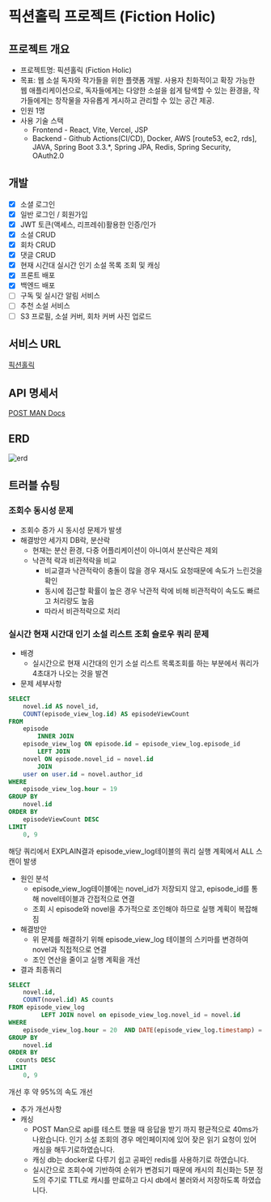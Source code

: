 # 픽션홀릭 프로젝트 (Fiction Holic)
## 프로젝트 개요
* 프로젝트명: 픽션홀릭 (Fiction Holic)
* 목표: 웹 소설 독자와 작가들을 위한 플랫폼 개발. 사용자 친화적이고 확장 가능한 웹 애플리케이션으로, 독자들에게는 다양한 소설을 쉽게 탐색할 수 있는 환경을, 작가들에게는 창작물을 자유롭게 게시하고 관리할 수 있는 공간 제공.
* 인원 1명
* 사용 기술 스택
  * Frontend - React, Vite, Vercel, JSP
  * Backend - Github Actions(CI/CD), Docker, AWS [route53, ec2, rds], JAVA, Spring Boot 3.3.*, Spring JPA, Redis, Spring Security, OAuth2.0
## 개발
- [x] 소셜 로그인
- [x] 일반 로그인 / 회원가입
- [x] JWT 토큰(액세스, 리프레쉬)활용한 인증/인가
- [x] 소설 CRUD
- [x] 회차 CRUD
- [x] 댓글 CRUD
- [x] 현재 시간대 실시간 인기 소설 목록 조회 및 캐싱
- [x] 프론트 배포
- [x] 백엔드 배포
- [ ] 구독 및 실시간 알림 서비스
- [ ] 추천 소설 서비스
- [ ] S3 프로필, 소설 커버, 회차 커버 사진 업로드

## 서비스 URL
[픽션홀릭](https://www.fictionholic.xyz)

## API 명세서
[POST MAN Docs](https://documenter.getpostman.com/view/37553747/2sAYJAfJQw)
## ERD
![erd](https://github.com/user-attachments/assets/8dc2a860-7dab-4088-b27a-7f229b042e0b)

## 트러블 슈팅
### 조회수 동시성 문제
* 조회수 증가 시 동시성 문제가 발생
* 해결방안 세가지 DB락, 분산락
  * 현재는 분산 환경, 다중 어플리케이션이 아니여서 분산락은 제외
  * 낙관적 락과 비관적락을 비교
    * 비교결과 낙관적락이 충돌이 많을 경우 재시도 요청때문에 속도가 느린것을 확인 
    * 동시에 접근할 확률이 높은 경우 낙관적 락에 비해 비관적락이 속도도 빠르고 처리량도 높음
    * 따라서 비관적락으로 처리

### 실시간 현재 시간대 인기 소설 리스트 조회 슬로우 쿼리 문제
* 배경
  * 실시간으로 현재 시간대의 인기 소설 리스트 목록조회를 하는 부분에서 쿼리가 4초대가 나오는 것을 발견
* 문제 세부사항
```sql
SELECT
    novel.id AS novel_id,
    COUNT(episode_view_log.id) AS episodeViewCount
FROM
    episode
        INNER JOIN
    episode_view_log ON episode.id = episode_view_log.episode_id
        LEFT JOIN
    novel ON episode.novel_id = novel.id
        JOIN  
    user on user.id = novel.author_id
WHERE
    episode_view_log.hour = 19
GROUP BY
    novel.id
ORDER BY
    episodeViewCount DESC
LIMIT
    0, 9
```
해당 쿼리에서 EXPLAIN결과 episode_view_log테이블의 쿼리 실행 계획에서 ALL 스캔이 발생
* 원인 분석
    * episode_view_log테이블에는 novel_id가 저장되지 않고, episode_id를 통해 novel테이블과 간접적으로 연결
    * 조회 시 episode와 novel을 추가적으로 조인해야 하므로 실행 계획이 복잡해짐
* 해결방안
  * 위 문제를 해결하기 위해 episode_view_log 테이블의 스키마를 변경하여 novel과 직접적으로 연결
  * 조인 연산을 줄이고 실행 계획을 개선
* 결과
최종쿼리
```sql
SELECT
    novel.id,
    COUNT(novel.id) AS counts
FROM episode_view_log
         LEFT JOIN novel on episode_view_log.novel_id = novel.id
WHERE
    episode_view_log.hour = 20  AND DATE(episode_view_log.timestamp) = CURDATE()
GROUP BY
    novel.id
ORDER BY
  counts DESC
LIMIT
    0, 9
```
개선 후 약 95%의 속도 개선
* 추가 개선사항
* 캐싱
  * POST Man으로 api를 테스트 했을 때 응답을 받기 까지 평균적으로 40ms가 나왔습니다. 인기 소설 조회의 경우 메인페이지에 있어 잦은 읽기 요청이 있어 캐싱을 해두기로하였습니다.
  * 캐싱 db는 docker로 다루기 쉽고 공짜인 redis를 사용하기로 하였습니다.
  * 실시간으로 조회수에 기반하여 순위가 변경되기 때문에 캐시의 최신화는 5분 정도의 주기로 TTL로 캐시를 만료하고 다시 db에서 불러와서 저장하도록 하였습니다.
